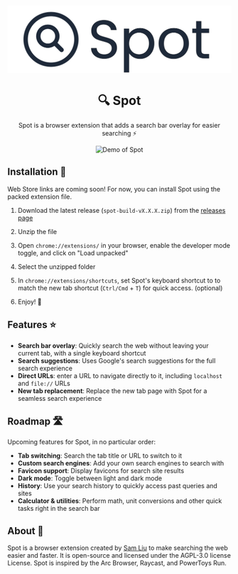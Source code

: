 ![Spot banner](/docs/banner.svg)

<div align="center">

# 🔍 Spot
Spot is a browser extension that adds a search bar overlay for easier searching ⚡


![Demo of Spot](/docs/demo.gif)

</div>

## Installation 🚀

Web Store links are coming soon! For now, you can install Spot using the packed extension file.

1. Download the latest release (`spot-build-vX.X.X.zip`) from the [releases page](https://github.com/samdev-7/spot/releases)

2. Unzip the file

3. Open `chrome://extensions/` in your browser, enable the developer mode toggle, and click on "Load unpacked"

4. Select the unzipped folder

5. In `chrome://extensions/shortcuts`, set Spot's keyboard shortcut to to match the new tab shortcut (`Ctrl/Cmd` + `T`) for quick access. (optional)

6. Enjoy! 🎉

## Features ⭐

- **Search bar overlay**: Quickly search the web without leaving your current tab, with a single keyboard shortcut
- **Search suggestions**: Uses Google's search suggestions for the full search experience
- **Direct URLs**: enter a URL to navigate directly to it, including `localhost` and `file://` URLs
- **New tab replacement**: Replace the new tab page with Spot for a seamless search experience

## Roadmap 🛣

Upcoming features for Spot, in no particular order:

- **Tab switching️**: Search the tab title or URL to switch to it
- **Custom search engines**: Add your own search engines to search with
- **Favicon support**: Display favicons for search site results
- **Dark mode**: Toggle between light and dark mode
- **History**: Use your search history to quickly access past queries and sites
- **Calculator & utilities**: Perform math, unit conversions and other quick tasks right in the search bar

## About 📖

Spot is a browser extension created by [Sam Liu](https://samliu.dev) to make searching the web easier and faster. It is open-source and licensed under the AGPL-3.0 license License. Spot is inspired by the Arc Browser, Raycast, and PowerToys Run.

